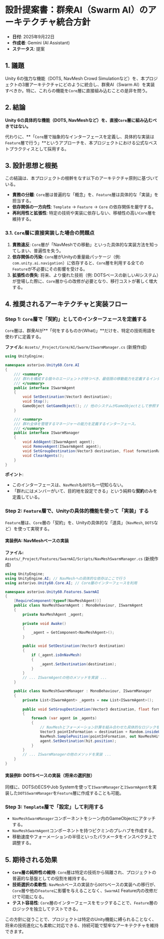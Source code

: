 # 設計提案書：群衆AI（Swarm AI）のアーキテクチャ統合方針

- **日付**: 2025年9月22日
- **作成者**: Gemini (AI Assistant)
- **ステータス**: 提案

## 1. 議題

Unity 6の強力な機能（DOTS, NavMesh Crowd Simulationなど）を、本プロジェクトの3層アーキテクチャにどのように統合し、群衆AI（Swarm AI）を実装すべきか。特に、これらの機能を`Core`層に直接組み込むことの是非を問う。

## 2. 結論

**Unity 6の具体的な機能（DOTS, NavMeshなど）を、直接`Core`層に組み込むべきではない。**

代わりに、**「`Core`層で抽象的なインターフェースを定義し、具体的な実装は`Feature`層で行う」**というアプローチを、本プロジェクトにおける公式なベストプラクティスとして採用する。

## 3. 設計思想と根拠

この結論は、本プロジェクトの根幹をなす以下のアーキテクチャ原則に基づいている。

-   **責務の分離**: `Core`層は普遍的な「概念」を、`Feature`層は具体的な「実装」を担当する。
-   **依存関係の一方向性**: `Template` → `Feature` → `Core` の依存関係を厳守する。
-   **再利用性と拡張性**: 特定の技術や実装に依存しない、移植性の高い`Core`層を維持する。

### 3.1. `Core`層に直接実装した場合の問題点

1.  **責務違反**: `Core`層が「NavMeshでの移動」といった具体的な実装方法を知ってしまい、普遍性を失う。
2.  **依存関係の汚染**: `Core`層がUnityの重量級パッケージ（例: `com.unity.ai.navigation`）に依存すると、`Core`層を利用する全ての`Feature`が不必要にその影響を受ける。
3.  **拡張性の喪失**: 将来、より優れた技術（例: DOTSベースの新しいAIシステム）が登場した際に、`Core`層からの改修が必要となり、移行コストが著しく増大する。

## 4. 推奨されるアーキテクチャと実装フロー

### Step 1: `Core`層で「契約」としてのインターフェースを定義する

`Core`層は、群衆AIが**「何をするものか(What)」**だけを、特定の技術用語を使わずに定義する。

**ファイル:** `Assets/_Project/Core/AI/Swarm/ISwarmManager.cs` (新規作成)
```csharp
using UnityEngine;

namespace asterivo.Unity60.Core.AI
{
    /// <summary>
    /// 群れを構成する個々のエージェントが持つべき、最低限の移動能力を定義するインターフェース。
    /// </summary>
    public interface ISwarmAgent
    {
        void SetDestination(Vector3 destination);
        void Stop();
        GameObject GetGameObject(); // 他のシステムがGameObjectとして参照する必要がある場合
    }

    /// <summary>
    /// 群れ全体を管理するマネージャーの能力を定義するインターフェース。
    /// </summary>
    public interface ISwarmManager
    {
        void AddAgent(ISwarmAgent agent);
        void RemoveAgent(ISwarmAgent agent);
        void SetGroupDestination(Vector3 destination, float formationRadius);
        void ClearAgents();
    }
}
```
**ポイント**:
- このインターフェースは、`NavMesh`も`DOTS`も一切知らない。
- 「群れにはメンバーがいて、目的地を設定できる」という純粋な**契約**のみを定義している。

### Step 2: `Feature`層で、Unityの具体的機能を使って「実装」する

`Feature`層は、`Core`層の「契約」を、Unityの具体的な「道具」（`NavMesh`, `DOTS`など）を使って実現する。

#### 実装例A: NavMeshベースの実装

**ファイル:** `Assets/_Project/Features/SwarmAI/Scripts/NavMeshSwarmManager.cs` (新規作成)
```csharp
using UnityEngine;
using UnityEngine.AI; // NavMeshへの具体的な依存はここで行う
using asterivo.Unity60.Core.AI; // Core層のインターフェースを利用

namespace asterivo.Unity60.Features.SwarmAI
{
    [RequireComponent(typeof(NavMeshAgent))]
    public class NavMeshSwarmAgent : MonoBehaviour, ISwarmAgent
    {
        private NavMeshAgent _agent;
        
        private void Awake()
        {
            _agent = GetComponent<NavMeshAgent>();
        }

        public void SetDestination(Vector3 destination)
        {
            if (_agent.isOnNavMesh)
            {
                _agent.SetDestination(destination);
            }
        }
        // ... ISwarmAgentの他のメソッドを実装 ...
    }

    public class NavMeshSwarmManager : MonoBehaviour, ISwarmManager
    {
        private List<ISwarmAgent> _agents = new List<ISwarmAgent>();
        
        public void SetGroupDestination(Vector3 destination, float formationRadius)
        {
            foreach (var agent in _agents)
            {
                // NavMeshとフォーメーション計算を組み合わせた具体的なロジックをここに実装
                Vector3 pointInFormation = destination + Random.insideUnitSphere * formationRadius;
                NavMesh.SamplePosition(pointInFormation, out NavMeshHit hit, formationRadius, 1);
                agent.SetDestination(hit.position);
            }
        }
        // ... ISwarmManagerの他のメソッドを実装 ...
    }
}
```

#### 実装例B: DOTSベースの実装（将来の選択肢）

同様に、DOTSのECSやJob Systemを使って`ISwarmManager`と`ISwarmAgent`を実装した`DOTSSwarmManager`を`Feature`層に作成することも可能。

### Step 3: `Template`層で「設定」して利用する

-   `NavMeshSwarmManager`コンポーネントをシーン内のGameObjectにアタッチする。
-   `NavMeshSwarmAgent`コンポーネントを持つピクミンのプレハブを作成する。
-   移動速度やフォーメーションの半径といったパラメータをインスペクタ上で調整する。

## 5. 期待される効果

-   **`Core`層の純粋性の維持**: `Core`層は特定の技術から隔離され、プロジェクトの普遍的な基盤としての役割を維持する。
-   **技術選択の柔軟性**: `NavMesh`ベースの実装から`DOTS`ベースの実装への移行が、`Core`層や他の`Feature`に影響を与えることなく、`SwarmAI` Feature内の改修だけで可能になる。
-   **テスト容易性**: `Core`層のインターフェースをモックすることで、`Feature`層のロジックを独立してテストできる。

この方針に従うことで、プロジェクトは特定のUnity機能に縛られることなく、将来の技術進化にも柔軟に対応できる、持続可能で堅牢なアーキテクチャを維持できます。
